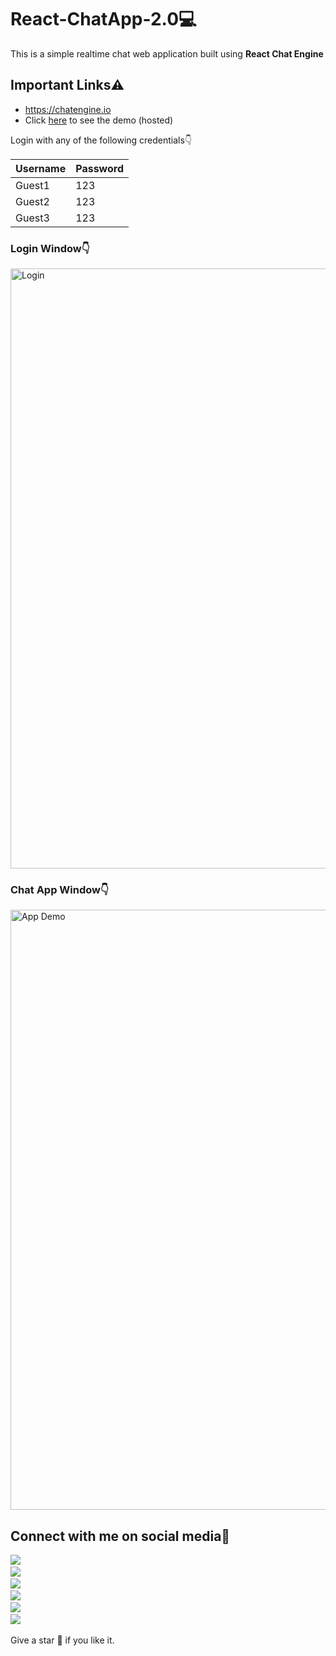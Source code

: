 # React-ChatApp-2.0💻

This is a simple realtime chat web application built using <strong>React Chat Engine</strong>

## Important Links⚠️
* <a href="https://chatengine.io/">https://chatengine.io</a>
* Click <a href="https://santanuchatapp.netlify.app/">here</a> to see the demo (hosted)

Login with any of the following credentials👇

| Username  | Password |
| ------------- | ------------- |
| Guest1  | 123  |
| Guest2  | 123  |
| Guest3  | 123  |

### Login Window👇

<img width="960" alt="Login" src="https://user-images.githubusercontent.com/64271130/106473057-5740ca00-64c9-11eb-805c-6211abaf0cb0.png">

### Chat App Window👇

<img width="960" alt="App Demo" src="https://user-images.githubusercontent.com/64271130/106473170-7c353d00-64c9-11eb-870f-1b760ba885cb.png">

## Connect with me on social media📲  
<p align="left">
  <a target="_blank"href="https://www.linkedin.com/in/santanu-biswas-1482591a7/"><img src="https://img.shields.io/badge/linkedin-%230077B5.svg?&style=for-the-badge&logo=linkedin&logoColor=white" /></a>&nbsp;&nbsp;&nbsp;&nbsp;<br/>
  <a target="_blank"href="https://www.facebook.com/Neil7rockzz"><img src="https://img.shields.io/badge/-FACEBOOK-0066ff?&style=for-the-badge&logo=facebook&logoColor=white" /></a>&nbsp;&nbsp;&nbsp;&nbsp;<br/>
  <a target="_blank"href="https://github.com/SantanuxD"><img src="https://img.shields.io/badge/GitHub-black.svg?&style=for-the-badge&logo=github&logoColor=white" /></a>&nbsp;&nbsp;&nbsp;&nbsp;<br/>
  <a target="_blank"href="https://www.instagram.com/_.santanubiswas._/"><img src="https://img.shields.io/badge/-INSTAGRAM-cc0099?&style=for-the-badge&logo=instagram&logoColor=white" /></a>&nbsp;&nbsp;&nbsp;&nbsp;<br/>
  <a href="https://twitter.com/Santanu97990818"><img src="https://img.shields.io/badge/-TWITTER-1ca0f1?&style=for-the-badge&logo=twitter&logoColor=white"/></a>&nbsp;&nbsp;&nbsp;&nbsp;<br/>
  <a href="mailto:neil16biswas@gmail.com"><img src="https://img.shields.io/badge/gmail-%23D14836.svg?&style=for-the-badge&logo=gmail&logoColor=white" /></a>&nbsp;&nbsp;&nbsp;&nbsp;
  
</p>

Give a star 🌟 if you like it.



